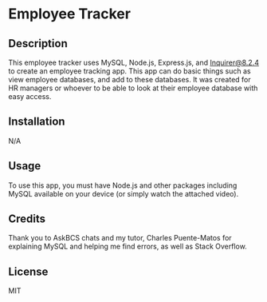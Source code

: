 # Employee Tracker

## Description

This employee tracker uses MySQL, Node.js, Express.js, and Inquirer@8.2.4 to create an employee tracking app. This app can do basic things such as view employee databases, and add to these databases. It was created for HR managers or whoever to be able to look at their employee database with easy access.

## Installation

N/A

## Usage

To use this app, you must have Node.js and other packages including MySQL available on your device (or simply watch the attached video).

## Credits

Thank you to AskBCS chats and my tutor, Charles Puente-Matos for explaining MySQL and helping me find errors, as well as Stack Overflow.

## License

MIT

